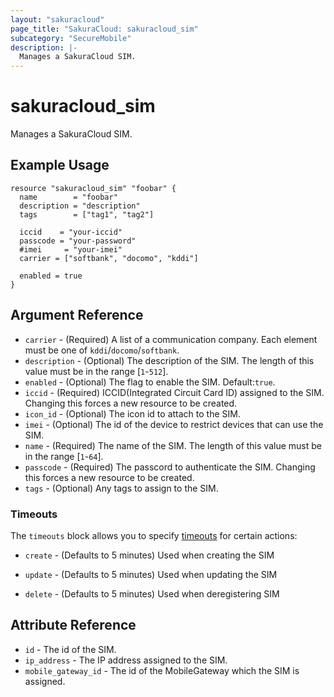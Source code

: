 ```yaml
---
layout: "sakuracloud"
page_title: "SakuraCloud: sakuracloud_sim"
subcategory: "SecureMobile"
description: |-
  Manages a SakuraCloud SIM.
---
```


# sakuracloud_sim

Manages a SakuraCloud SIM.

## Example Usage

```hcl
resource "sakuracloud_sim" "foobar" {
  name        = "foobar"
  description = "description"
  tags        = ["tag1", "tag2"]

  iccid    = "your-iccid"
  passcode = "your-password"
  #imei     = "your-imei"
  carrier = ["softbank", "docomo", "kddi"]

  enabled = true
}
```
## Argument Reference

* `carrier` - (Required) A list of a communication company. Each element must be one of `kddi`/`docomo`/`softbank`.
* `description` - (Optional) The description of the SIM. The length of this value must be in the range [`1`-`512`].
* `enabled` - (Optional) The flag to enable the SIM. Default:`true`.
* `iccid` - (Required) ICCID(Integrated Circuit Card ID) assigned to the SIM. Changing this forces a new resource to be created.
* `icon_id` - (Optional) The icon id to attach to the SIM.
* `imei` - (Optional) The id of the device to restrict devices that can use the SIM.
* `name` - (Required) The name of the SIM. The length of this value must be in the range [`1`-`64`].
* `passcode` - (Required) The passcord to authenticate the SIM. Changing this forces a new resource to be created.
* `tags` - (Optional) Any tags to assign to the SIM.



### Timeouts

The `timeouts` block allows you to specify [timeouts](https://www.terraform.io/docs/configuration/resources.html#operation-timeouts) for certain actions:

* `create` - (Defaults to 5 minutes) Used when creating the SIM


* `update` - (Defaults to 5 minutes) Used when updating the SIM

* `delete` - (Defaults to 5 minutes) Used when deregistering SIM



## Attribute Reference

* `id` - The id of the SIM.
* `ip_address` - The IP address assigned to the SIM.
* `mobile_gateway_id` - The id of the MobileGateway which the SIM is assigned.



